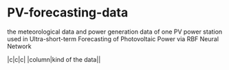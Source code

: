 # PV-forecasting-data
the meteorological data and power generation data of one PV power station used in Ultra-short-term Forecasting of Photovoltaic Power via RBF Neural Network

|c|c|c|
|column|kind of the data||
